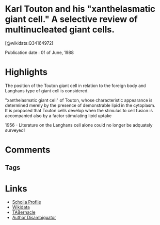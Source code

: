 
Karl Touton and his "xanthelasmatic giant cell." A selective review of multinucleated giant cells.
==================================================================================================
  
  [@wikidata:Q34164972]  
  
Publication date : 01 of June, 1988  

# Highlights
The position of the Touton giant cell in relation to the foreign body and Langhans type of giant cell is considered.

"xanthelasmatic giant cell" of Touton, whose characteristic appearance is determined merely by the presence of demonstrable lipid in the cytoplasm. It is proposed that Touton cells develop when the stimulus to cell fusion is accompanied also by a factor stimulating lipid uptake

1956 - Literature on the Langhans cell alone could no longer be adquately surveyed!


# Comments

## Tags

# Links
  
 * [Scholia Profile](https://scholia.toolforge.org/work/Q34164972)  
 * [Wikidata](https://www.wikidata.org/wiki/Q34164972)  
 * [TABernacle](https://tabernacle.toolforge.org/?#/tab/manual/Q34164972/P921%3BP4510)  
 * [Author Disambiguator](https://author-disambiguator.toolforge.org/work_item_oauth.php?id=Q34164972&batch_id=&match=1&author_list_id=&doit=Get+author+links+for+work)  
